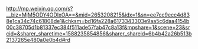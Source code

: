 http://mp.weixin.qq.com/s?__biz=MjM5ODY4ODIxOA==&mid=2653208215&idx=1&sn=ee7cc9ecc4d838e1ca34c74c61808de1&chksm=bd16fa228a6173343303e9aa5c6daa4154b00c38705d1b81337ec384f511ade57fab47c8a13f&mpshare=1&scene=23&srcid=&sharer_sharetime=1588235854856&sharer_shareid=6b4b42a26b513b2137265e480a0e0b4d#rd